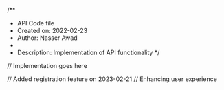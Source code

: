 /**
 * API Code file
 * Created on: 2022-02-23
 * Author: Nasser Awad
 *
 * Description: Implementation of API functionality
 */
 
// Implementation goes here


// Added registration feature on 2023-02-21
// Enhancing user experience
